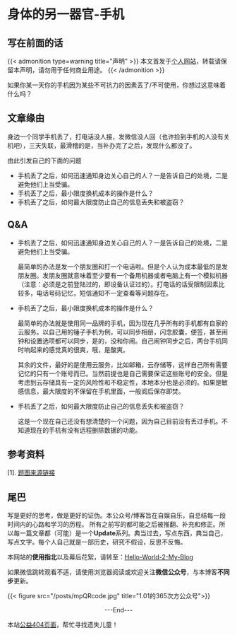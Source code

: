 # 身体的另一器官-手机


<!--more-->




## 写在前面的话

{{< admonition  type=warning title="声明" >}}
本文首发于[个人网站](https://miaobingyi.com/)，转载请保留本声明，请勿用于任何商业用途。
{{< /admonition >}}


如果你某一天你的手机因为某些不可抗力的因素丢了/不可使用，你想过这意味着什么吗？


## 文章缘由

身边一个同学手机丢了，打电话没人接，发微信没人回（也许捡到手机的人没有关机吧），三天失联，最滑稽的是，当补办完了之后，发现什么都没了。

由此引发自己的下面的问题

- 手机丢了之后，如何迅速通知身边关心自己的人？一是告诉自己的处境，二是避免他们上当受骗。
- 手机丢了之后，最小限度换机成本的操作是什么？
- 手机丢了之后，如何最大限度防止自己的信息丢失和被盗窃？



## Q&A

- 手机丢了之后，如何迅速通知身边关心自己的人？一是告诉自己的处境，二是避免他们上当受骗。

  最简单的办法是发一个朋友圈和打一个电话啦。但是个人认为成本最低的是发朋友圈。发朋友圈就意味着至少要有一个备用机器或者电脑上有一个模拟机器（注意：必须是之前登陆过的，即设备认证过的）。打电话的话受限制因素比较多，电话号码记忆，短信通知不一定查看等问题存在。

  

- 手机丢了之后，最小限度换机成本的操作是什么？

  最简单的办法就是使用同一品牌的手机，因为现在几乎所有的手机都有自家的云服务。以自己用的锤子手机为例，可以同步相册，闪念胶囊，便签，甚至闹钟和设置选项都可以同步，是的，没和你闹。自己闹钟同步之后，两台手机同时响起来的感觉真的很爽，哦，是酸爽。

  

  其余的文件，最好的是使用云服务，比如邮箱，云存储等，这样自己所有需要记忆的只有一个账号而已。当然前提也是自己需要保证这些账号的安全。但是考虑到云存储具有一定的风险性和不稳定性，本地本分也是必须的。如果是敏感信息，最大限度的不保留在手机里面，一般阅后保存即焚。

  

- 手机丢了之后，如何最大限度防止自己的信息丢失和被盗窃？

  这是一个现在自己还没有想清楚的一个问题，因为自己目前没有丢过手机。不知道现在的手机有没有远程删除数据的功能。



## 参考资料

[1]. [题图来源链接](https://online.stanford.edu/courses/xacs215-mobile-security)


## 尾巴
写是更好的思考，做是更好的证伪。本公众号/博客旨在自娱自乐，自总结每一段时间内的心路和学习的历程。 所有之前写的都可能之后被推翻、补充和修正。所以每一篇文章都（可能）是一个**Update**系列。典当过去，写点东西，典当自己，写点文字。每个人自己就是一部历史，研究不假设，反思不反悔。

本网站的**使用指北**以及幕后花絮，请转至：[Hello-World-2-My-Blog](https://miaobingyi.com/2018/hello-my-own-website/)

如果微信跳转观看不适，请使用浏览器阅读或欢迎关注**微信公众号**，与本博客**不同步**更新。

{{< figure src="/posts/mpQRcode.jpg" title="1.01的365次方公众号">}}

<center>  ---End---  </center>

本站[公益404页面](https://miaobingyi.com/404)，帮忙寻找遗失儿童！

